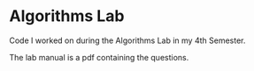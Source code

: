 # Algorithms Lab

Code I worked on during the Algorithms Lab in my 4th Semester.

The lab manual is a pdf containing the questions.
